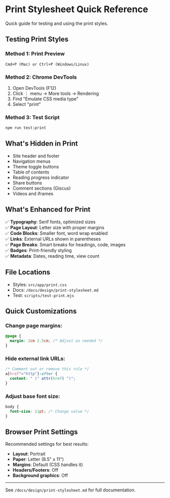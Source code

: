 # Print Stylesheet Quick Reference

Quick guide for testing and using the print styles.

## Testing Print Styles

### Method 1: Print Preview
```
Cmd+P (Mac) or Ctrl+P (Windows/Linux)
```

### Method 2: Chrome DevTools
1. Open DevTools (F12)
2. Click ⋮ menu → More tools → Rendering
3. Find "Emulate CSS media type"
4. Select "print"

### Method 3: Test Script
```bash
npm run test:print
```

## What's Hidden in Print

- Site header and footer
- Navigation menus
- Theme toggle buttons
- Table of contents
- Reading progress indicator
- Share buttons
- Comment sections (Giscus)
- Videos and iframes

## What's Enhanced for Print

✅ **Typography**: Serif fonts, optimized sizes  
✅ **Page Layout**: Letter size with proper margins  
✅ **Code Blocks**: Smaller font, word wrap enabled  
✅ **Links**: External URLs shown in parentheses  
✅ **Page Breaks**: Smart breaks for headings, code, images  
✅ **Badges**: Print-friendly styling  
✅ **Metadata**: Dates, reading time, view count  

## File Locations

- Styles: `src/app/print.css`
- Docs: `/docs/design/print-stylesheet.md`
- Test: `scripts/test-print.mjs`

## Quick Customizations

### Change page margins:
```css
@page {
  margin: 2cm 2.5cm; /* Adjust as needed */
}
```

### Hide external link URLs:
```css
/* Comment out or remove this rule */
a[href^="http"]:after {
  content: " (" attr(href) ")";
}
```

### Adjust base font size:
```css
body {
  font-size: 11pt; /* Change value */
}
```

## Browser Print Settings

Recommended settings for best results:

- **Layout**: Portrait
- **Paper**: Letter (8.5" x 11")
- **Margins**: Default (CSS handles it)
- **Headers/Footers**: Off
- **Background graphics**: Off

---

See `/docs/design/print-stylesheet.md` for full documentation.
